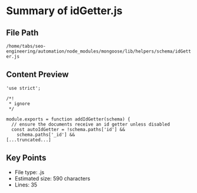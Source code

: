 # Summary of idGetter.js
  
## File Path
`/home/tabs/seo-engineering/automation/node_modules/mongoose/lib/helpers/schema/idGetter.js`

## Content Preview
```
'use strict';

/*!
 * ignore
 */

module.exports = function addIdGetter(schema) {
  // ensure the documents receive an id getter unless disabled
  const autoIdGetter = !schema.paths['id'] &&
    schema.paths['_id'] &&
[...truncated...]
```

## Key Points
- File type: .js
- Estimated size: 590 characters
- Lines: 35
